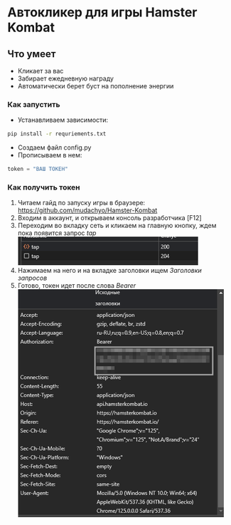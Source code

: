 # Автокликер для игры Hamster Kombat

## Что умеет

* Кликает за вас
* Забирает ежедневную награду
* Автоматически берет буст на пополнение энергии

### Как запустить

* Устанавливаем зависимости:

```bash
pip install -r requriements.txt
```

* Создаем файл config.py
* Прописываем в нем:

```python
token = "ВАШ ТОКЕН"
```

### Как получить токен

1. Читаем гайд по запуску игры в браузере: <https://github.com/mudachyo/Hamster-Kombat>
2. Входим в аккаунт, и открываем консоль разработчика [F12]
3. Переходим во вкладку сеть и кликаем на главную кнопку, ждем пока появится запрос *tap*
![alt text](image.png)
4. Нажимаем на него и на вкладке заголовки ищем *Заголовки запросов*
5. Готово, токен идет после слова *Bearer*  
![alt text](image-2.png)

